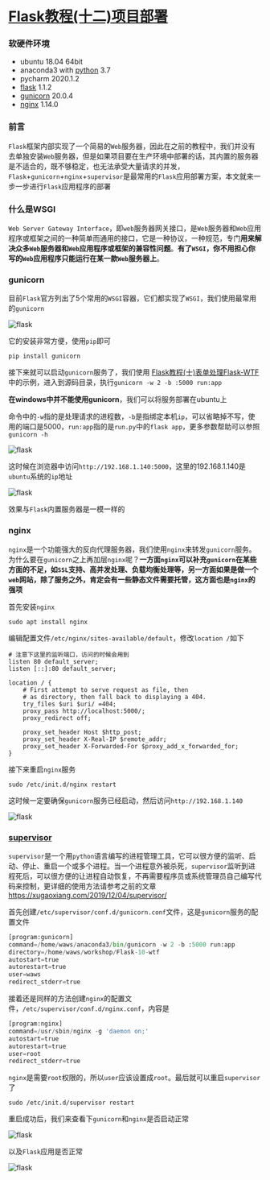 # [Flask教程(十二)项目部署](https://xugaoxiang.com/2020/07/21/flask-12-deployment/)

### 软硬件环境

- ubuntu 18.04 64bit
- anaconda3 with [python](https://xugaoxiang.com/tag/python/) 3.7
- pycharm 2020.1.2
- [flask](https://xugaoxiang.com/tag/flask/) 1.1.2
- [gunicorn](https://xugaoxiang.com/tag/gunicorn/) 20.0.4
- [nginx](https://xugaoxiang.com/tag/nginx/) 1.14.0

### 前言

`Flask`框架内部实现了一个简易的`Web`服务器，因此在之前的教程中，我们并没有去单独安装`Web`服务器，但是如果项目要在生产环境中部署的话，其内置的服务器是不适合的，既不够稳定，也无法承受大量请求的并发，`Flask`+`gunicorn`+`nginx`+`supervisor`是最常用的`Flask`应用部署方案，本文就来一步一步进行`Flask`应用程序的部署

### 什么是WSGI

`Web Server Gateway Interface`，即`web`服务器网关接口，是`Web`服务器和`Web`应用程序或框架之间的一种简单而通用的接口，它是一种协议，一种规范，专门**用来解决众多`Web`服务器和`Web`应用程序或框架的兼容性问题**。**有了`WSGI`，你不用担心你写的`Web`应用程序只能运行在某一款`Web`服务器上**。

### gunicorn

目前`Flask`官方列出了5个常用的`WSGI`容器，它们都实现了`WSGI`，我们使用最常用的`gunicorn`

![flask](https://image.xugaoxiang.com/imgs/2020/07/09d7518ba4f9bb9a.png)

它的安装非常方便，使用`pip`即可

```
pip install gunicorn
```

接下来就可以启动`gunicorn`服务了，我们使用 [Flask教程(十)表单处理Flask-WTF](https://xugaoxiang.com/2020/07/09/flask-10-wtf/) 中的示例，进入到源码目录，执行`gunicorn -w 2 -b :5000 run:app`

**在windows中并不能使用gunicorn**，我们可以将服务部署在ubuntu上

命令中的`-w`指的是处理请求的进程数，`-b`是指绑定本机`ip`，可以省略掉不写，使用的端口是5000，`run:app`指的是`run.py`中的`flask app`，更多参数帮助可以参照`gunicorn -h`

![flask](https://image.xugaoxiang.com/imgs/2020/07/37802711ac941683.png)

这时候在浏览器中访问`http://192.168.1.140:5000`，这里的192.168.1.140是`ubuntu`系统的`ip`地址

![flask](https://image.xugaoxiang.com/imgs/2020/07/cb6a951614adcb86.png)

效果与`Flask`内置服务器是一模一样的

### nginx

`nginx`是一个功能强大的反向代理服务器，我们使用`nginx`来转发`gunicorn`服务。为什么要在`gunicorn`之上再加层`nginx`呢？**一方面`nginx`可以补充`gunicorn`在某些方面的不足，如`SSL`支持、高并发处理、负载均衡处理等，另一方面如果是做一个`web`网站，除了服务之外，肯定会有一些静态文件需要托管，这方面也是`nginx`的强项**

首先安装`nginx`

```shell
sudo apt install nginx
```

编辑配置文件`/etc/nginx/sites-available/default`，修改`location /`如下

```nginx
# 注意下这里的监听端口，访问的时候会用到
listen 80 default_server;
listen [::]:80 default_server;

location / {
    # First attempt to serve request as file, then
    # as directory, then fall back to displaying a 404.
    try_files $uri $uri/ =404;
    proxy_pass http://localhost:5000/;
    proxy_redirect off;

    proxy_set_header Host $http_post;
    proxy_set_header X-Real-IP $remote_addr;
    proxy_set_header X-Forwarded-For $proxy_add_x_forwarded_for;
}
```

接下来重启`nginx`服务

```nginx
sudo /etc/init.d/nginx restart
```

这时候一定要确保`gunicorn`服务已经启动，然后访问`http://192.168.1.140`

![flask](https://image.xugaoxiang.com/imgs/2020/07/7e7443ccf719981e.png)

### [supervisor](https://xugaoxiang.com/tag/supervisor/)

`supervisor`是一个用`python`语言编写的进程管理工具，它可以很方便的监听、启动、停止、重启一个或多个进程。当一个进程意外被杀死，`supervisor`监听到进程死后，可以很方便的让进程自动恢复，不再需要程序员或系统管理员自己编写代码来控制，更详细的使用方法请参考之前的文章 https://xugaoxiang.com/2019/12/04/supervisor/

首先创建`/etc/supervisor/conf.d/gunicorn.conf`文件，这是`gunicorn`服务的配置文件

```python
[program:gunicorn]
command=/home/waws/anaconda3/bin/gunicorn -w 2 -b :5000 run:app
directory=/home/waws/workshop/Flask-10-wtf
autostart=true
autorestart=true
user=waws
redirect_stderr=true
```

接着还是同样的方法创建`nginx`的配置文件，`/etc/supervisor/conf.d/nginx.conf`，内容是

```python
[program:nginx]
command=/usr/sbin/nginx -g 'daemon on;'
autostart=true
autorestart=true
user=root
redirect_stderr=true
```

`nginx`是需要`root`权限的，所以`user`应该设置成`root`。最后就可以重启`supervisor`了

```shell
sudo /etc/init.d/supervisor restart 
```

重启成功后，我们来查看下`gunicorn`和`nginx`是否启动正常

![flask](https://image.xugaoxiang.com/imgs/2020/07/d8c90f489ba6e27c.png)

以及`Flask`应用是否正常

![flask](https://image.xugaoxiang.com/imgs/2020/07/7e7443ccf719981e.png)